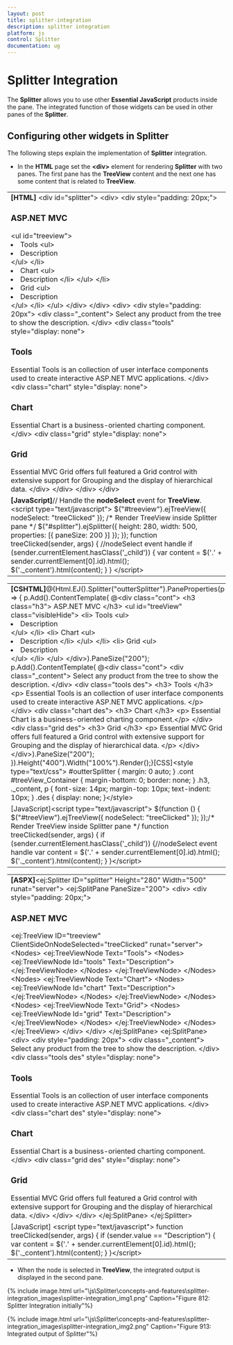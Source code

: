 ```yaml
---
layout: post
title: splitter-integration
description: splitter integration
platform: js
control: Splitter
documentation: ug
---
```


# Splitter Integration

The **Splitter** allows you to use other **Essential JavaScript** products inside the pane. The integrated function of those widgets can be used in other panes of the **Splitter**.

## Configuring other widgets in Splitter

The following steps explain the implementation of **Splitter** integration.

* In the **HTML** page set the **&lt;div&gt;** element for rendering **Splitter** with two panes. The first pane has the **TreeView** content and the next one has some content that is related to **TreeView**.



<table>
<tr>
<td>
<b>[HTML]</b>        &lt;div id="splitter"&gt;            &lt;div&gt;                &lt;div style="padding: 20px;"&gt;                    <h3>ASP.NET MVC</h3>                    &lt;ul id="treeview"&gt;                        <li>Tools                            &lt;ul&gt;                                <li id="tools" class="_child">Description</li>                            &lt;/ul&gt;                        &lt;/li&gt;                        <li>Chart                            &lt;ul&gt;                                <li id="chart" class="_child">Description &lt;/li&gt;                            &lt;/ul&gt;                        &lt;/li&gt;                        <li>Grid                            &lt;ul&gt;                                <li id="grid" class="_child">Description</li>                            &lt;/ul&gt;                        &lt;/li&gt;                    &lt;/ul&gt;                &lt;/div&gt;            &lt;/div&gt;            &lt;div&gt;                &lt;div style="padding: 20px"&gt;                    &lt;div class="_content"&gt;                        Select any product from the tree to show the description.                    &lt;/div&gt;                    &lt;div class="tools" style="display: none"&gt;                        <h3>Tools</h3>                        Essential Tools is an collection of user interface components used to create interactive                                        ASP.NET MVC applications.                    &lt;/div&gt;                    &lt;div class="chart" style="display: none"&gt;                        <h3>Chart</h3>                        Essential Chart is a business-oriented charting component.                    &lt;/div&gt;                    &lt;div class="grid" style="display: none"&gt;                        <h3>Grid</h3>                        Essential MVC Grid offers full featured a Grid control with extensive support for                                        Grouping and the display of hierarchical data.                    &lt;/div&gt;                &lt;/div&gt;            &lt;/div&gt;        &lt;/div&gt;</td></tr>
<tr>
<td>
 <b>[JavaScript]</b>// Handle the <b>nodeSelect</b> event for <b>TreeView</b>.    &lt;script type="text/javascript"&gt;        $("#treeview").ejTreeView({ nodeSelect: "treeClicked" }); /* Render TreeView inside Splitter pane */        $("#splitter").ejSplitter({                height: 280, width: 500,                properties: [{ paneSize: 200 }]            });        });        function treeClicked(sender, args) { //nodeSelect event handle            if (sender.currentElement.hasClass('_child')) {                var content = $('.' + sender.currentElement[0].id).html();                $('._content').html(content);            }        }    &lt;/script&gt;</td></tr>
</table>


<table>
<tr>
<td>
<b>[CSHTML]</b>@{Html.EJ().Splitter("outterSplitter").PaneProperties(p =>    {        p.Add().ContentTemplate(            @&lt;div class="cont"&gt;                &lt;h3 class="h3"&gt;                    ASP.NET MVC                &lt;/h3&gt;                &lt;ul id="treeView" class="visibleHide"&gt;                    &lt;li&gt;                        Tools                        &lt;ul&gt;                            <li id="tools" class="_child">Description</li>                        &lt;/ul&gt;                    &lt;/li&gt;                    &lt;li&gt;                        Chart                        &lt;ul&gt;                            <li id="chart" class="_child">Description &lt;/li&gt;                        &lt;/ul&gt;                    &lt;/li&gt;                    &lt;li&gt;                        Grid                        &lt;ul&gt;                            <li id="grid" class="_child">Description</li>                        &lt;/ul&gt;                    &lt;/li&gt;                &lt;/ul&gt;            &lt;/div&gt;).PaneSize("200");        p.Add().ContentTemplate(            @&lt;div class="cont"&gt;                &lt;div class="_content"&gt;                  Select any product from the tree to show the description.                &lt;/div&gt;                &lt;div class="tools des"&gt;                    &lt;h3&gt;                        Tools                    &lt;/h3&gt;                    &lt;p&gt;                        Essential Tools is an collection of user interface components used to create interactive                        ASP.NET MVC applications.                    &lt;/p&gt;                &lt;/div&gt;                &lt;div class="chart des"&gt;                    &lt;h3&gt;                        Chart                    &lt;/h3&gt;                    &lt;p&gt; Essential Chart is a business-oriented charting component.&lt;/p&gt;                &lt;/div&gt;                &lt;div class="grid des"&gt;                    &lt;h3&gt;                        Grid                    &lt;/h3&gt;                    &lt;p&gt;                        Essential MVC Grid offers full featured a Grid control with extensive support for                        Grouping and the display of hierarchical data.                    &lt;/p&gt;                &lt;/div&gt;            &lt;/div&gt;).PaneSize("200");    }).Height("400").Width("100%").Render();}[CSS]&lt;style type="text/css"&gt;    #outterSplitter {        margin: 0 auto;    }    .cont #treeView_Container {        margin-bottom: 0;        border: none;    }    .h3, ._content, p {        font-size: 14px;        margin-top: 10px;        text-indent: 10px;    }    .des {        display: none;    }&lt;/style&gt;</td></tr>
<tr>
<td>
[JavaScript]&lt;script type="text/javascript"&gt;    $(function () {        $("#treeView").ejTreeView({ nodeSelect: "treeClicked" });    });/* Render TreeView inside Splitter pane */    function treeClicked(sender, args) {        if (sender.currentElement.hasClass('_child')) {//nodeSelect event handle            var content = $('.' + sender.currentElement[0].id).html();            $('._content').html(content);        }    }&lt;/script&gt;</td></tr>
</table>


<table>
<tr>
<td>
<b>[ASPX]</b>&lt;ej:Splitter ID="splitter" Height="280" Width="500" runat="server"&gt;            &lt;ej:SplitPane PaneSize="200"&gt;                 &lt;div&gt;                &lt;div style="padding: 20px;"&gt;                    <h3>ASP.NET MVC</h3>                    &lt;ej:TreeView ID="treeview" ClientSideOnNodeSelected="treeClicked"  runat="server"&gt;                    &lt;Nodes&gt;                            &lt;ej:TreeViewNode Text="Tools"&gt;                                                               &lt;Nodes&gt;                                 &lt;ej:TreeViewNode Id="tools"  Text="Description"&gt;&lt;/ej:TreeViewNode&gt;                                                                &lt;/Nodes&gt;                                                              &lt;/ej:TreeViewNode&gt;                        &lt;/Nodes&gt;                        &lt;Nodes&gt;                            &lt;ej:TreeViewNode Text="Chart"&gt;                                &lt;Nodes&gt;                                    &lt;ej:TreeViewNode Id="chart" Text="Description"&gt;&lt;/ej:TreeViewNode&gt;                                &lt;/Nodes&gt;                            &lt;/ej:TreeViewNode&gt;                        &lt;/Nodes&gt;                        &lt;Nodes&gt;                            &lt;ej:TreeViewNode Text="Grid"&gt;                                &lt;Nodes&gt;                                    &lt;ej:TreeViewNode Id="grid" Text="Description"&gt;&lt;/ej:TreeViewNode&gt;                                &lt;/Nodes&gt;                            &lt;/ej:TreeViewNode&gt;                        &lt;/Nodes&gt;                      &lt;/ej:TreeView&gt;                &lt;/div&gt;                 &lt;/div&gt;                &lt;/ej:SplitPane&gt;            &lt;ej:SplitPane&gt;            &lt;div&gt;                &lt;div style="padding: 20px"&gt;                    &lt;div class="_content"&gt;                        Select any product from the tree to show the description.                    &lt;/div&gt;                    &lt;div class="tools des" style="display: none"&gt;                        <h3>Tools</h3>                       Essential Tools is an collection of user interface components used to create interactive ASP.NET MVC applications.                    &lt;/div&gt;                    &lt;div class="chart des" style="display: none"&gt;                        <h3>Chart</h3>                        Essential Chart is a business-oriented charting component.                    &lt;/div&gt;                    &lt;div class="grid des" style="display: none"&gt;                        <h3>Grid</h3>                        Essential MVC Grid offers full featured a Grid control with extensive support for Grouping and the display of hierarchical data.                    &lt;/div&gt;                &lt;/div&gt;                &lt;/div&gt;                &lt;/ej:SplitPane&gt;        &lt;/ej:Splitter&gt;</td></tr>
<tr>
<td>
[JavaScript]  &lt;script type="text/javascript"&gt;         function treeClicked(sender, args) {             if (sender.value == "Description") {                 var content = $('.' + sender.currentElement[0].id).html();                 $('._content').html(content);             }         }&lt;/script&gt;</td></tr>
</table>


* When the node is selected in **TreeView**, the integrated output is displayed in the second pane.



{% include image.html url="\js\Splitter\concepts-and-features\splitter-integration_images\splitter-integration_img1.png" Caption="Figure 812: Splitter Integration initially"%}



{% include image.html url="\js\Splitter\concepts-and-features\splitter-integration_images\splitter-integration_img2.png" Caption="Figure 913: Integrated output of Splitter"%}

